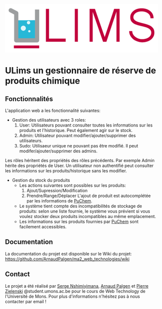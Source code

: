 ![ULims logo](./umons-lims2/public/lims_icon.png)

# ULims un gestionnaire de réserve de produits chimique

## Fonctionnalités

L'application web a les fonctionnalité suivantes:
- Gestion des utilisateurs avec 3 roles:
  1. User: Utilisateurs pouvant consulter toutes les informations sur les produits et l'historique. Peut également agir sur le stock.
  2. Admin: Utilisateur pouvant modifier/ajouter/supprimer des utilisateurs.
  3. Sudo: Utilisaeur unique ne pouvant pas être modifié. Il peut modifer/ajouter/supprimer des admins.

Les rôles héritent des propriétés des rôles précédents. Par exemple Admin hérite des propriétés de User. Un utilisateur non authentifié peut consulter les  informations sur les produits/historique sans les modifier.

- Gestion du stock du produits
  - Les actions suivantes sont possibles sur les produits:
    1. Ajout/Supression/Modification
    2. Prendre/Range/Déplacer
    L'ajout de produit est autocomplétée par les informations de [PuChem](https://pubchem.ncbi.nlm.nih.gov/).
  - Le système tient compte des incompatibilités de stockage de produits: selon une liste fournie, le système vous prévient si vous voulez stocker deux produits incompatibles au même emplacement.
  - Les informations sur les produits fournies par [PuChem](https://pubchem.ncbi.nlm.nih.gov/) sont facilement accessibles.
   
## Documentation
  La documentation du projet est disponible sur le Wiki du projet: https://github.com/ArnaudPalgen/ma2_web_technologies/wiki

## Contact
Le projet a été réalisé par [Serge Nshimiyimana](mailto:serge.nshimiyimana@student.umons.ac.be), [Arnaud Palgen](mailto:arnaud.palgen@student.umons.ac.be) et [Pierre Zielenski](mailto:pierre.zielenski@student.umons.ac.be) @student.umons.ac.be pour le cours de Web Technology de l'Université de Mons.
Pour plus d'informations n'hésitez pas à nous contacter par email !
